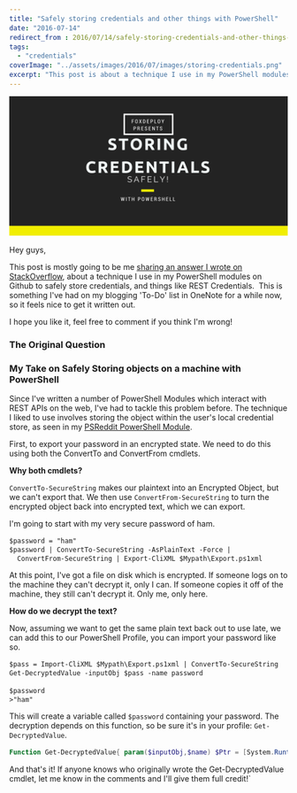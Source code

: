 ```yaml
---
title: "Safely storing credentials and other things with PowerShell"
date: "2016-07-14"
redirect_from : 2016/07/14/safely-storing-credentials-and-other-things-with-powershell
tags: 
  - "credentials"
coverImage: "../assets/images/2016/07/images/storing-credentials.png"
excerpt: "This post is about a technique I use in my PowerShell modules on Github to safely store credentials, and things like REST Credentials.  This is something I've had on my blogging 'To-Do' list in OneNote for a while now, so it feels nice to get it written out."
---
```


![storing Credentials](../assets/images/2016/07/images/storing-credentials.png)

Hey guys,

This post is mostly going to be me [sharing an answer I wrote on StackOverflow](http://stackoverflow.com/questions/38360998/saving-a-powershell-object-across-sessions/38361274#38361274), about a technique I use in my PowerShell modules on Github to safely store credentials, and things like REST Credentials.  This is something I've had on my blogging 'To-Do' list in OneNote for a while now, so it feels nice to get it written out.

I hope you like it, feel free to comment if you think I'm wrong!

### The Original Question



### My Take on Safely Storing objects on a machine with PowerShell

Since I've written a number of PowerShell Modules which interact with REST APIs on the web, I've had to tackle this problem before. The technique I liked to use involves storing the object within the user's local credential store, as seen in my [PSReddit PowerShell Module](https://github.com/1RedOne/PSReddit).

First, to export your password in an encrypted state. We need to do this using both the ConvertTo and ConvertFrom cmdlets.

**Why both cmdlets?**

`ConvertTo-SecureString` makes our plaintext into an Encrypted Object, but we can't export that. We then use `ConvertFrom-SecureString` to turn the encrypted object back into encrypted text, which we can export.

I'm going to start with my very secure password of ham.

```
$password = "ham"
$password | ConvertTo-SecureString -AsPlainText -Force | 
  ConvertFrom-SecureString | Export-CliXML $Mypath\Export.ps1xml
```

At this point, I've got a file on disk which is encrypted. If someone logs on to the machine they can't decrypt it, only I can. If someone copies it off of the machine, they still can't decrypt it. Only me, only here.

**How do we decrypt the text?**

Now, assuming we want to get the same plain text back out to use late, we can add this to our PowerShell Profile, you can import your password like so.

```
$pass = Import-CliXML $Mypath\Export.ps1xml | ConvertTo-SecureString
Get-DecryptedValue -inputObj $pass -name password

$password 
>"ham"
```

This will create a variable called `$password` containing your password. The decryption depends on this function, so be sure it's in your profile: `Get-DecryptedValue`.


```powershell
Function Get-DecryptedValue{ param($inputObj,$name) $Ptr = [System.Runtime.InteropServices.Marshal]::SecureStringToCoTaskMemUnicode($inputObj) $result = [System.Runtime.InteropServices.Marshal]::PtrToStringUni($Ptr) [System.Runtime.InteropServices.Marshal]::ZeroFreeCoTaskMemUnicode($Ptr) New-Variable -Scope Global -Name $name -Value $result -PassThru -Force }
```

And that's it! If anyone knows who originally wrote the Get-DecryptedValue cmdlet, let me know in the comments and I'll give them full credit!`
